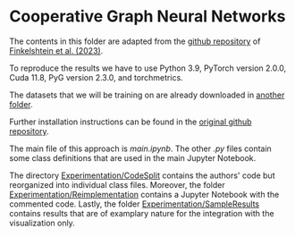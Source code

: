 # Cooperative Graph Neural Networks

The contents in this folder are adapted from the [github repository](https://github.com/benfinkelshtein/CoGNN/tree/main) of [Finkelshtein et al. (2023)](https://doi.org/10.48550/arXiv.2310.01267).

To reproduce the results we have to use Python 3.9, PyTorch version 2.0.0, Cuda 11.8, PyG version 2.3.0, and torchmetrics.

The datasets that we will be training on are already downloaded in [another folder](https://github.com/TobiasErbacher/gdl/tree/main/replication/data).

Further installation instructions can be found in the [original github repository](https://github.com/benfinkelshtein/CoGNN/tree/main).

The main file of this approach is _main.ipynb_. The other _.py_ files contain some class definitions that are used in the main Jupyter Notebook.

The directory [Experimentation/CodeSplit](https://github.com/TobiasErbacher/gdl/tree/main/CoGNN/Experimentation/CodeSplit) contains the authors' code but reorganized into individual class files. Moreover, the folder [Experimentation/Reimplementation](https://github.com/TobiasErbacher/gdl/tree/main/CoGNN/Experimentation/Reimplementation) contains a Jupyter Notebook with the commented code. Lastly, the folder [Experimentation/SampleResults](https://github.com/TobiasErbacher/gdl/tree/main/CoGNN/Experimentation/SampleResults) contains results that are of examplary nature for the integration with the visualization only.
